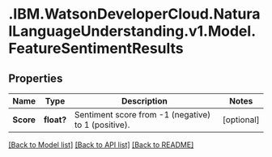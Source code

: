 # .IBM.WatsonDeveloperCloud.NaturalLanguageUnderstanding.v1.Model.FeatureSentimentResults
## Properties

Name | Type | Description | Notes
------------ | ------------- | ------------- | -------------
**Score** | **float?** | Sentiment score from -1 (negative) to 1 (positive). | [optional] 

[[Back to Model list]](../README.md#documentation-for-models) [[Back to API list]](../README.md#documentation-for-api-endpoints) [[Back to README]](../README.md)

